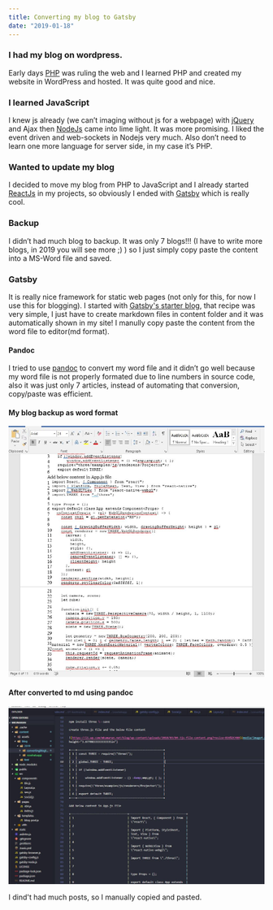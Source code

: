 ```yaml
---
title: Converting my blog to Gatsby
date: "2019-01-18"
---
```


### I had my blog on wordpress.

Early days [PHP](http://php.net/) was ruling the web and I learned PHP and created my website in WordPress and hosted. It was quite good and nice.

### I learned JavaScript

I knew js already (we can’t imaging without js for a webpage) with [jQuery](https://jquery.com/) and Ajax then [NodeJs](https://nodejs.org/) came into lime light. It was more promising. I liked the event driven and web-sockets in Nodejs very much. Also don’t need to learn one more language for server side, in my case it’s PHP.

### Wanted to update my blog

I decided to move my blog from PHP to JavaScript and I already started [ReactJs](https://reactjs.org/) in my projects, so obviously I ended with [Gatsby](https://www.gatsbyjs.org/) which is really cool.

### Backup

I didn’t had much blog to backup. It was only 7 blogs!!! (I have to write more blogs, in 2019 you will see more ;) ) so I just simply copy paste the content into a MS-Word file and saved.

### Gatsby

It is really nice framework for static web pages (not only for this, for now I use this for blogging). I started with [Gatsby's starter blog](https://www.gatsbyjs.org/starters/gatsbyjs/gatsby-starter-blog/), that recipe was very simple, I just have to create markdown files in content folder and it was automatically shown in my site! I manully copy paste the content from the word file to editor(md format).

#### Pandoc

I tried to use [pandoc](https://pandoc.org/) to convert my word file and it didn’t go well because my word file is not properly formated due to line numbers in source code, also it was just only 7 articles, instead of automating that conversion, copy/paste was efficient.

#### My blog backup as word format

![word file](./word-file.jpg)

#### After converted to md using pandoc

![pandoc conveted from docx to md](./pandoc-coverted-to-md.jpg)

I dind't had much posts, so I manually copied and pasted.
